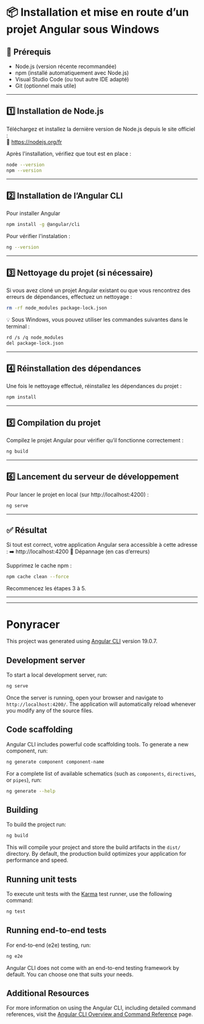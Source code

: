 # 📦 Installation et mise en route d’un projet Angular sous Windows

## 🧰 Prérequis

- Node.js (version récente recommandée)
- npm (installé automatiquement avec Node.js)
- Visual Studio Code (ou tout autre IDE adapté)
- Git (optionnel mais utile)

---

## 1️⃣ Installation de Node.js

Téléchargez et installez la dernière version de Node.js depuis le site officiel :  
🔗 https://nodejs.org/fr

Après l'installation, vérifiez que tout est en place :

```bash
node --version
npm --version
```
---
## 2️⃣ Installation de l’Angular CLI

Pour installer Angular
```bash
npm install -g @angular/cli
```

Pour vérifier l'instalation : 
```bash
ng --version
```
---
## 3️⃣ Nettoyage du projet (si nécessaire)

Si vous avez cloné un projet Angular existant ou que vous rencontrez des erreurs de dépendances, effectuez un nettoyage :
```bash
rm -rf node_modules package-lock.json
```
💡 Sous Windows, vous pouvez utiliser les commandes suivantes dans le terminal :
```bash
rd /s /q node_modules
del package-lock.json
```
---
## 4️⃣ Réinstallation des dépendances

Une fois le nettoyage effectué, réinstallez les dépendances du projet :
```bash
npm install
```
---

## 5️⃣ Compilation du projet

Compilez le projet Angular pour vérifier qu’il fonctionne correctement :
```bash
ng build
```
---

## 6️⃣ Lancement du serveur de développement

Pour lancer le projet en local (sur http://localhost:4200) :
```bash
ng serve
```
---

## ✅ Résultat

Si tout est correct, votre application Angular sera accessible à cette adresse :
➡️ http://localhost:4200
🧼 Dépannage (en cas d’erreurs)

Supprimez le cache npm :
```bash
npm cache clean --force
```
Recommencez les étapes 3 à 5.

---
---

# Ponyracer

This project was generated using [Angular CLI](https://github.com/angular/angular-cli) version 19.0.7.

## Development server

To start a local development server, run:

```bash
ng serve
```

Once the server is running, open your browser and navigate to `http://localhost:4200/`. The application will automatically reload whenever you modify any of the source files.

## Code scaffolding

Angular CLI includes powerful code scaffolding tools. To generate a new component, run:

```bash
ng generate component component-name
```

For a complete list of available schematics (such as `components`, `directives`, or `pipes`), run:

```bash
ng generate --help
```

## Building

To build the project run:

```bash
ng build
```

This will compile your project and store the build artifacts in the `dist/` directory. By default, the production build optimizes your application for performance and speed.

## Running unit tests

To execute unit tests with the [Karma](https://karma-runner.github.io) test runner, use the following command:

```bash
ng test
```

## Running end-to-end tests

For end-to-end (e2e) testing, run:

```bash
ng e2e
```

Angular CLI does not come with an end-to-end testing framework by default. You can choose one that suits your needs.

## Additional Resources

For more information on using the Angular CLI, including detailed command references, visit the [Angular CLI Overview and Command Reference](https://angular.dev/tools/cli) page.
